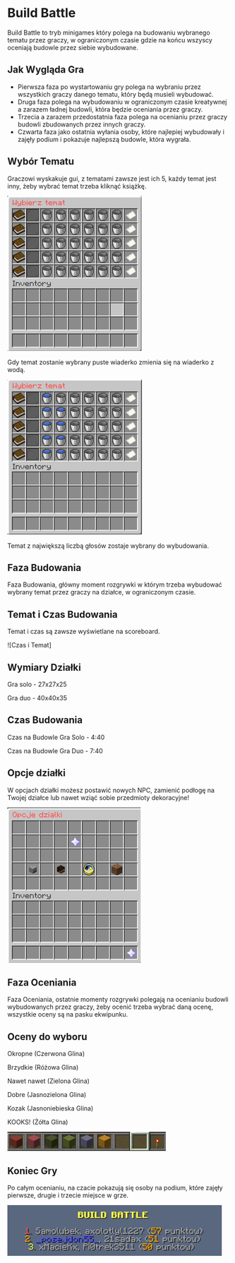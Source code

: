 # Build Battle

Build Battle to tryb minigames który polega na budowaniu wybranego tematu przez graczy, w ograniczonym czasie gdzie na końcu wszyscy oceniają budowle przez siebie wybudowane.

## Jak Wygląda Gra

- Pierwsza faza po wystartowaniu gry polega na wybraniu przez wszystkich graczy danego tematu, który będą musieli wybudować.
- Druga faza polega na wybudowaniu w ograniczonym czasie kreatywnej a zarazem ładnej budowli, która będzie oceniania przez graczy.
- Trzecia a zarazem przedostatnia faza polega na ocenianiu przez graczy budowli zbudowanych przez innych graczy.
- Czwarta faza jako ostatnia wyłania osoby, które najlepiej wybudowały i zajęły podium i pokazuje najlepszą budowle, która wygrała.

## Wybór Tematu

 Graczowi wyskakuje gui, z tematami zawsze jest ich 5, każdy temat jest inny, żeby wybrać temat trzeba kliknąć książkę.

![Wybór Tematu](/assets/buildbattle/build-battle-wybierz-temat.png)

 Gdy temat zostanie wybrany puste wiaderko zmienia się na wiaderko z wodą.

![Wybór Tematu 2](/assets/buildbattle/build-battle-wybierz-temat-2.png)

Temat z największą liczbą głosów zostaje wybrany do wybudowania.

## Faza Budowania

Faza Budowania, główny moment rozgrywki w którym trzeba wybudować wybrany temat przez graczy na działce, w ograniczonym czasie.

## Temat i Czas Budowania
Temat i czas są zawsze wyświetlane na scoreboard.

![Czas i Temat]

## Wymiary Działki
Gra solo - 27x27x25

Gra duo - 40x40x35

## Czas Budowania
Czas na Budowle Gra Solo - 4:40

Czas na Budowle Gra Duo - 7:40

## Opcje działki
W opcjach działki możesz postawić nowych NPC, zamienić podłogę na Twojej działce lub nawet wziąć sobie przedmioty dekoracyjne!

![Opcje dzialki](/assets/buildbattle/build-battle-opcje-dzialki.png)

## Faza Oceniania
Faza Oceniania, ostatnie momenty rozgrywki polegają na ocenianiu budowli wybudowanych przez graczy, żeby ocenić trzeba wybrać daną ocenę, wszystkie oceny są na pasku ekwipunku.


## Oceny do wyboru

Okropne (Czerwona Glina)

Brzydkie (Różowa Glina)

Nawet nawet (Zielona Glina)

Dobre (Jasnozielona Glina)

Kozak (Jasnoniebieska Glina)

KOOKS! (Żółta Glina)

![Ocenianie](/assets/buildbattle/build-battle-ocena.png)

## Koniec Gry

Po całym ocenianiu, na czacie pokazują się osoby na podium, które zajęły pierwsze, drugie i trzecie miejsce w grze.

![Wynik Koncowy](/assets/buildbattle/build-battle-koniec-gry.png)